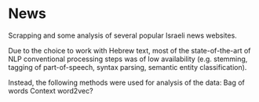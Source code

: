 # News
Scrapping and some analysis of several popular Israeli news websites.

Due to the choice to work with Hebrew text, most of the state-of-the-art of NLP conventional processing steps was of low availability (e.g. stemming, tagging of part-of-speech, syntax parsing, semantic entity classification).

Instead, the following methods were used for analysis of the data:
Bag of words
Context
word2vec?